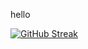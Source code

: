 hello

[![GitHub Streak](https://streak-stats.demolab.com?user=tgrangeo&hide_border=true)](https://git.io/streak-stats)
